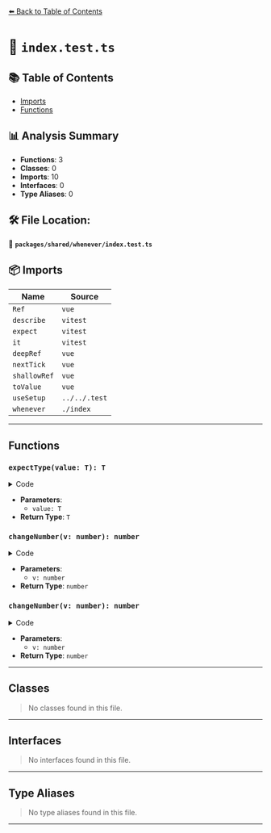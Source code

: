 [⬅️ Back to Table of Contents](../../../index.md)

# 📄 `index.test.ts`

## 📚 Table of Contents

- [Imports](#imports)
- [Functions](#functions)

## 📊 Analysis Summary

- **Functions**: 3
- **Classes**: 0
- **Imports**: 10
- **Interfaces**: 0
- **Type Aliases**: 0

## 🛠️ File Location:
📂 **`packages/shared/whenever/index.test.ts`**

## 📦 Imports

| Name | Source |
|------|--------|
| `Ref` | `vue` |
| `describe` | `vitest` |
| `expect` | `vitest` |
| `it` | `vitest` |
| `deepRef` | `vue` |
| `nextTick` | `vue` |
| `shallowRef` | `vue` |
| `toValue` | `vue` |
| `useSetup` | `../../.test` |
| `whenever` | `./index` |


---

## Functions

### `expectType(value: T): T`

<details><summary>Code</summary>

```ts
<T>(value: T) => value
```
</details>

- **Parameters**:
  - `value: T`
- **Return Type**: `T`
### `changeNumber(v: number): number`

<details><summary>Code</summary>

```ts
(v: number) => number.value = v
```
</details>

- **Parameters**:
  - `v: number`
- **Return Type**: `number`
### `changeNumber(v: number): number`

<details><summary>Code</summary>

```ts
(v: number) => number.value = v
```
</details>

- **Parameters**:
  - `v: number`
- **Return Type**: `number`

---

## Classes

> No classes found in this file.


---

## Interfaces

> No interfaces found in this file.


---

## Type Aliases

> No type aliases found in this file.


---